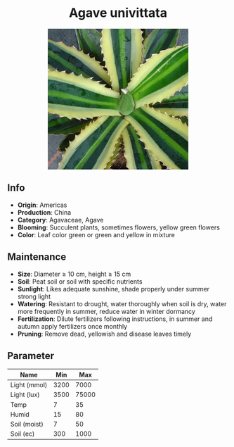 <h1 align='center'>Agave univittata</h1>
<p align="center">
    <img 
        align='center'
        width='320'
        src="../images/agave univittata.png" 
        alt='Agave univittata' />
</p>

## Info

 - **Origin**: Americas
 - **Production**: China
 - **Category**: Agavaceae, Agave
 - **Blooming**: Succulent plants, sometimes flowers, yellow green flowers
 - **Color**: Leaf color green or green and yellow in mixture

## Maintenance

 - **Size**: Diameter ≥ 10 cm, height ≥ 15 cm
 - **Soil**: Peat soil or soil with specific nutrients
 - **Sunlight**: Likes adequate sunshine, shade properly under summer strong light
 - **Watering**: Resistant to drought, water thoroughly when soil is dry, water more frequently in summer, reduce water in winter dormancy
 - **Fertilization**: Dilute fertilizers following instructions, in summer and autumn apply fertilizers once monthly
 - **Pruning**: Remove dead, yellowish and disease leaves timely

## Parameter

| Name         | Min  | Max   |
|--------------|------|-------|
| Light (mmol) | 3200 | 7000  |
| Light (lux)  | 3500 | 75000 |
| Temp         | 7    | 35    |
| Humid        | 15   | 80    |
| Soil (moist) | 7   | 50    |
| Soil (ec)    | 300  | 1000  |